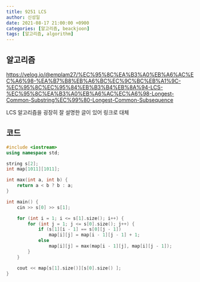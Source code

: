 ```yaml
---
title: 9251 LCS
author: 신성일
date: 2021-08-17 21:00:00 +0900
categories: [알고리즘, beackjoon]
tags: [알고리즘, algorithm]
---
```


## 알고리즘

https://velog.io/@emplam27/%EC%95%8C%EA%B3%A0%EB%A6%AC%EC%A6%98-%EA%B7%B8%EB%A6%BC%EC%9C%BC%EB%A1%9C-%EC%95%8C%EC%95%84%EB%B3%B4%EB%8A%94-LCS-%EC%95%8C%EA%B3%A0%EB%A6%AC%EC%A6%98-Longest-Common-Substring%EC%99%80-Longest-Common-Subsequence

LCS 알고리즘을 굉장히 잘 설명한 글이 있어 링크로 대체

## 코드

```c++
#include <iostream>
using namespace std;

string s[2];
int map[1011][1011];

int max(int a, int b) {
	return a < b ? b : a;
}

int main() {
	cin >> s[0] >> s[1];

	for (int i = 1; i <= s[1].size(); i++) {
		for (int j = 1; j <= s[0].size(); j++) {
			if (s[1][i - 1] == s[0][j - 1])
				map[i][j] = map[i - 1][j - 1] + 1;
			else
				map[i][j] = max(map[i - 1][j], map[i][j - 1]);
		}
 	}

	cout << map[s[1].size()][s[0].size() ];
}
```
